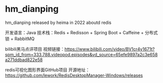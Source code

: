 # hm_dianping
hm_dianping released by heima in 2022 aboutd redis

开发语言：Java
技术栈：Redis + Redisson + Spring Boot + Caffeine + 分布式锁 + RabbitMQ

bilibili黑马点评项目
视频链接：https://www.bilibili.com/video/BV1cr4y1671t?spm_id_from=333.788.videopod.episodes&vd_source=65efe9897a2c3e658a271ddbad822e58

redis可视化图形界面GitHub项目
开源地址：https://github.com/lework/RedisDesktopManager-Windows/releases
